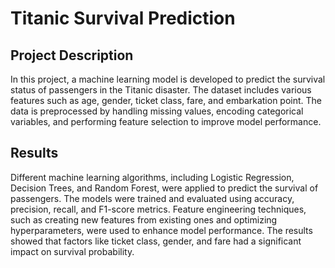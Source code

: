 # Titanic Survival Prediction

## Project Description

In this project, a machine learning model is developed to predict the survival status of passengers in the Titanic disaster. The dataset includes various features such as age, gender, ticket class, fare, and embarkation point. The data is preprocessed by handling missing values, encoding categorical variables, and performing feature selection to improve model performance.

## Results

Different machine learning algorithms, including Logistic Regression, Decision Trees, and Random Forest, were applied to predict the survival of passengers. The models were trained and evaluated using accuracy, precision, recall, and F1-score metrics. Feature engineering techniques, such as creating new features from existing ones and optimizing hyperparameters, were used to enhance model performance. The results showed that factors like ticket class, gender, and fare had a significant impact on survival probability.
